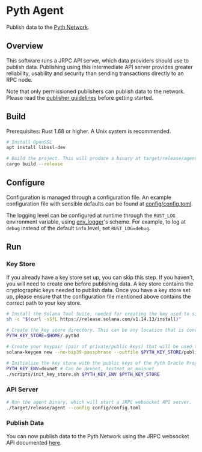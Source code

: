 # Pyth Agent
Publish data to the [Pyth Network](https://pyth.network/).

## Overview
This software runs a JRPC API server, which data providers should use to publish data. Publishing using this intermediate API server provides greater reliability, usability and security than sending transactions directly to an RPC node.

Note that only permissioned publishers can publish data to the network. Please read the [publisher guidelines](https://docs.pyth.network/publish-data) before getting started.

## Build

Prerequisites: Rust 1.68 or higher. A Unix system is recommended.

```bash
# Install OpenSSL
apt install libssl-dev

# Build the project. This will produce a binary at target/release/agent
cargo build --release
```

## Configure
Configuration is managed through a configuration file. An example configuration file with sensible defaults can be found at [config/config.toml](config/config.toml).

The logging level can be configured at runtime through the `RUST_LOG` environment variable, using [env_logger](https://docs.rs/env_logger/latest/env_logger/)'s scheme. For example, to log at `debug` instead of the default `info` level, set `RUST_LOG=debug`.

## Run

### Key Store
If you already have a key store set up, you can skip this step. If you haven't, you will need to create one before publishing data. A key store contains the cryptographic keys needed to publish data. Once you have a key store set up, please ensure that the configuration file mentioned above contains the correct path to your key store.

```bash
# Install the Solana Tool Suite, needed for creating the key used to sign your transactions.
sh -c "$(curl -sSfL https://release.solana.com/v1.14.13/install)"

# Create the key store directory. This can be any location that is convenient for you.
PYTH_KEY_STORE=$HOME/.pythd

# Create your keypair (pair of private/public keys) that will be used to sign your transactions.
solana-keygen new --no-bip39-passphrase --outfile $PYTH_KEY_STORE/publish_key_pair.json

# Initialize the key store with the public keys of the Pyth Oracle Program on the network you wish to publish to.
PYTH_KEY_ENV=devnet # Can be devnet, testnet or mainnet
./scripts/init_key_store.sh $PYTH_KEY_ENV $PYTH_KEY_STORE
```

### API Server
```bash
# Run the agent binary, which will start a JRPC websocket API server.
./target/release/agent --config config/config.toml
```

### Publish Data
You can now publish data to the Pyth Network using the JRPC websocket API documented [here](https://docs.pyth.network/publish-data/pyth-client-websocket-api).
